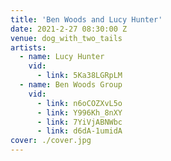 ```yaml
---
title: 'Ben Woods and Lucy Hunter'
date: 2021-2-27 08:30:00 Z
venue: dog_with_two_tails
artists:
  - name: Lucy Hunter
    vid:
      - link: 5Ka38LGRpLM
  - name: Ben Woods Group
    vid:
      - link: n6oCOZXvL5o
      - link: Y996Kh_8nXY
      - link: 7YiVjABNWbc
      - link: d6dA-1umidA
cover: ./cover.jpg
---
```

